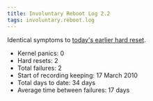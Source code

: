 ```yaml
---
title: Involuntary Reboot Log 2.2
tags: involuntary.reboot.log
---
```


Identical symptoms to [today's earlier hard reset](/blog/involuntary-reboot-log-2.1).

-   Kernel panics: 0
-   Hard resets: 2
-   Total failures: 2
-   Start of recording keeping: 17 March 2010
-   Total days to date: 34 days
-   Average time between failures: 17 days

